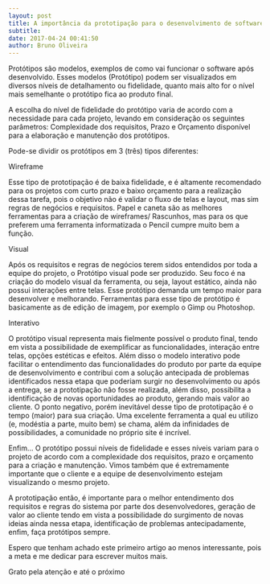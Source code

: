 ```yaml
---
layout: post
title: A importância da prototipação para o desenvolvimento de softwares
subtitle: 
date: 2017-04-24 00:41:50
author: Bruno Oliveira
---
```

Protótipos são modelos, exemplos de como vai funcionar o software após desenvolvido. Esses modelos (Protótipo) podem ser visualizados em diversos níveis de detalhamento ou fidelidade, quanto mais alto for o nível mais semelhante o protótipo fica ao produto final.

A escolha do nível de fidelidade do protótipo varia de acordo com a necessidade para cada projeto, levando em consideração os seguintes parâmetros: Complexidade dos requisitos, Prazo e Orçamento disponível para a elaboração e manutenção dos protótipos.

Pode-se dividir os protótipos em 3 (três) tipos diferentes:

Wireframe

Esse tipo de prototipação é de baixa fidelidade, e é altamente recomendado para os projetos com curto prazo e baixo orçamento para a realização dessa tarefa, pois o objetivo não é validar o fluxo de telas e layout, mas sim regras de negócios e requisitos. Papel e caneta são as melhores ferramentas para a criação de wireframes/ Rascunhos, mas para os que preferem uma ferramenta informatizada o Pencil cumpre muito bem a função.

Visual

Após os requisitos e regras de negócios terem sidos entendidos por toda a equipe do projeto, o Protótipo visual pode ser produzido. Seu foco é na criação do modelo visual da ferramenta, ou seja, layout estático, ainda não possui interações entre telas. Esse protótipo demanda um tempo maior para desenvolver e melhorando. Ferramentas para esse tipo de protótipo é basicamente as de edição de imagem, por exemplo o Gimp ou Photoshop.

Interativo

O protótipo visual representa mais fielmente possível o produto final, tendo em vista a possibilidade de exemplificar as funcionalidades, interação entre telas, opções estéticas e efeitos. Além disso o modelo interativo pode facilitar o entendimento das funcionalidades do produto por parte da equipe de desenvolvimento e contribui com a solução antecipada de problemas identificados nessa etapa que poderiam surgir no desenvolvimento ou após a entrega, se a prototipação não fosse realizada, além disso, possibilita a identificação de novas oportunidades ao produto, gerando mais valor ao cliente. O ponto negativo, porém inevitável desse tipo de prototipação é o tempo (maior) para sua criação. Uma excelente ferramenta a qual eu utilizo (e, modéstia a parte, muito bem) se chama, além da infinidades de possibilidades, a comunidade no próprio site é incrível.

Enfim…
O protótipo possui níveis de fidelidade e esses níveis variam para o projeto de acordo com a complexidade dos requisitos, prazo e orçamento para a criação e manutenção. Vimos também que é extremamente importante que o cliente e a equipe de desenvolvimento estejam visualizando o mesmo projeto.

A prototipação então, é importante para o melhor entendimento dos requisitos e regras do sistema por parte dos desenvolvedores, geração de valor ao cliente tendo em vista a possibilidade do surgimento de novas ideias ainda nessa etapa, identificação de problemas antecipadamente, enfim, faça protótipos sempre.

Espero que tenham achado este primeiro artigo ao menos interessante, pois a meta e me dedicar para escrever muitos mais.

Grato pela atenção e até o próximo
